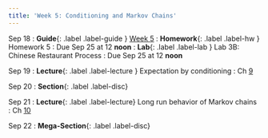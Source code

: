 ```yaml
---
title: 'Week 5: Conditioning and Markov Chains'
---
```


Sep 18
: **Guide**{: .label .label-guide } [Week 5](/assets/guides/week05.pdf)
: **Homework**{: .label .label-hw } Homework 5
    : Due Sep 25 at 12 **noon**
: **Lab**{: .label .label-lab } Lab 3B: Chinese Restaurant Process
    : Due Sep 25 at 12 **noon**

Sep 19
: **Lecture**{: .label .label-lecture } Expectation by conditioning
    : Ch [9](http://prob140.org/textbook/content/Chapter_09/00_Conditioning_Revisited.html)

Sep 20
: **Section**{: .label .label-disc}

Sep 21
: **Lecture**{: .label .label-lecture} Long run behavior of Markov chains
    : Ch [10](http://prob140.org/textbook/content/Chapter_10/00_Markov_Chains.html)

Sep 22
: **Mega-Section**{: .label .label-disc}
